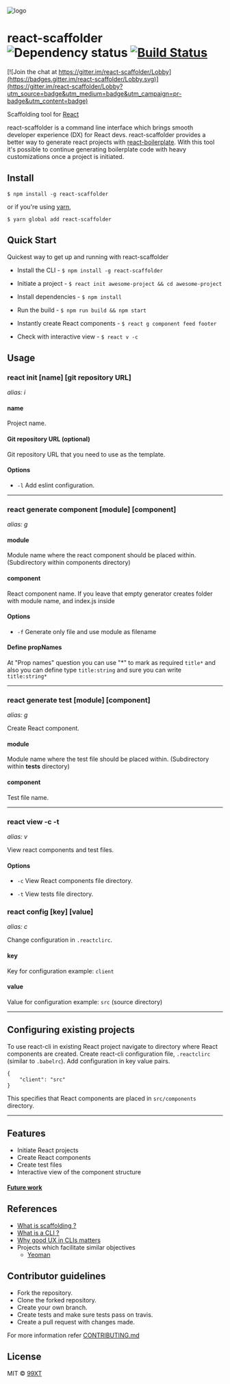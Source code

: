 ![logo](https://user-images.githubusercontent.com/7692626/29966125-1d9e5ba6-8f2e-11e7-9155-c6cdc3c61be2.png)



# react-scaffolder ![Dependency status](https://david-dm.org/99xt/react-cli.svg) [![Build Status](https://travis-ci.org/99xt/react-scaffolder.svg?branch=master)](https://travis-ci.org/99xt/react-scaffolder)

[![Join the chat at https://gitter.im/react-scaffolder/Lobby](https://badges.gitter.im/react-scaffolder/Lobby.svg)](https://gitter.im/react-scaffolder/Lobby?utm_source=badge&utm_medium=badge&utm_campaign=pr-badge&utm_content=badge)

Scaffolding tool for [React](https://facebook.github.io/react/)

react-scaffolder is a command line interface which brings smooth developer experience (DX) for React devs. react-scaffolder provides a better way to generate react projects with [react-boilerplate](https://github.com/99xt/react-boilerplate). With this tool it's possible to continue generating boilerplate code with heavy customizations once a project is initiated.

## Install

```
$ npm install -g react-scaffolder
```

or if you're using [yarn](https://yarnpkg.com),

```
$ yarn global add react-scaffolder
```

## Quick Start

Quickest way to get up and running with react-scaffolder

- Install the CLI - ```$ npm install -g react-scaffolder```

- Initiate a project - ```$ react init awesome-project && cd awesome-project```
- Install dependencies - ```$ npm install```
- Run the build - ```$ npm run build && npm start```
- Instantly create React components - ```$ react g component feed footer```
- Check with interactive view - ```$ react v -c```

## Usage

### react init [name] [git repository URL]
*alias: i*

#### name

Project name.

#### Git repository URL (optional)

Git repository URL that you need to use as the template.

#### Options

* `-l`
Add eslint configuration.

---------------------------------------

### react generate component [module] [component]
*alias: g*

#### module

Module name where the react component should be placed within. (Subdirectory within components directory)

#### component

React component name.
If you leave that empty generator creates folder with module name, and index.js inside

#### Options

* `-f` Generate only file and use module as filename

#### Define propNames
At "Prop names" question you can use "*" to mark as required `title*` and also you can define type `title:string` and sure you can write `title:string*`

---------------------------------------

### react generate test [module] [component]
*alias: g*

Create React component.

#### module

Module name where the test file should be placed within. (Subdirectory within __tests__ directory)

#### component

Test file name.

---------------------------------------

### react view -c -t
*alias: v*

View react components and test files.

#### Options

* `-c`
View React components file directory.

* `-t`
View tests file directory.

### react config [key] [value]
*alias: c*

Change configuration in `.reactclirc`.

#### key

Key for configuration
example: `client`

#### value

Value for configuration
example: `src` (source directory)

---------------------------------------

## Configuring existing projects

To use react-cli in existing React project navigate to directory where React components are created.
Create react-cli configuration file, `.reactclirc` (similar to `.babelrc`). Add configuration in key value pairs.

```
{
	"client": "src"
}
```

This specifies that React components are placed in `src/components` directory.

---------------------------------------

## Features

- Initiate React projects
- Create React components
- Create test files
- Interactive view of the component structure

#### [Future work](https://github.com/99xt/react-scaffolder/issues/23)

## References

- [What is scaffolding ?](https://en.wikipedia.org/wiki/Scaffold_(programming))
- [What is a CLI ?](https://www.techopedia.com/definition/3337/command-line-interface-cli)
- [Why good UX in CLIs matters](https://trevorsullivan.net/2016/07/11/designing-command-line-tools/)
- Projects which facilitate similar objectives
  - [Yeoman](http://yeoman.io/)

## Contributor guidelines

- Fork the repository.
- Clone the forked repository.
- Create your own branch.
- Create tests and make sure tests pass on travis.
- Create a pull request with changes made.

For more information refer [CONTRIBUTING.md](https://github.com/99xt/react-cli/blob/master/CONTRIBUTING.md)

## License

MIT © [99XT](https://github.com/99xt)
